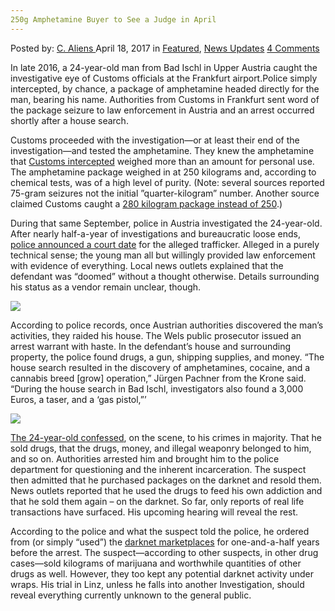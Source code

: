 ```yaml
---
250g Amphetamine Buyer to See a Judge in April
---
```

<article class="post-listing post-19253 post type-post status-publish format-standard has-post-thumbnail hentry category-deepdot-news category-news-updates">
    <div class="post-inner">
    <p class="post-meta">
    <span>Posted by: <a href="https://www.deepdotweb.com/author/caliens/" title="">C. Aliens </a></span>
    <span>April 18, 2017</span>
    <span>in <a href="https://www.deepdotweb.com/category/deepdot-news/" rel="category tag">Featured</a>, <a href="https://www.deepdotweb.com/category/news-updates/" rel="category tag">News Updates</a></span>
    <span><a href="https://www.deepdotweb.com/2017/04/18/250g-amphetamine-buyer-to-see-a-judge-in-april/#comments">4 Comments</a></span>
    </p>
    <div class="clear"></div>
    <div class="entry">
    <p>In late 2016, a 24-year-old man from Bad Ischl in Upper Austria caught the investigative eye of Customs officials at the Frankfurt airport.Police simply intercepted, by chance, a package of amphetamine headed directly for the man, bearing his name. Authorities from Customs in Frankfurt sent word of the package seizure to law enforcement in Austria and an arrest occurred shortly after a house search.</p>
    <p>Customs proceeded with the investigation—or at least their end of the investigation—and tested the amphetamine. They knew the amphetamine that <a href="https://www.deepdotweb.com/tag/arrested/">Customs intercepted</a> weighed more than an amount for personal use. The amphetamine package weighed in at 250 kilograms and, according to chemical tests, was of a high level of purity. (Note: several sources reported 75-gram seizures not the initial ”quarter-kilogram” number. Another source claimed Customs caught a <a href="http://www.salzkammergut-rundblick.at/000007__news__37304.htm">280 kilogram package instead of 250</a>.)</p>
    <p>During that same September, police in Austria investigated the 24-year-old. After nearly half-a-year of investigations and bureaucratic loose ends, <a href="http://ooe.orf.at/news/stories/2834710/">police announced a court date</a> for the alleged trafficker. Alleged in a purely technical sense; the young man all but willingly provided law enforcement with evidence of everything. Local news outlets explained that the defendant was &#8220;doomed&#8221; without a thought otherwise. Details surrounding his status as a vendor remain unclear, though.</p>
    <p><img class="wp-image-19259 aligncenter" src="https://www.deepdotweb.com/wp-content/uploads/2017/04/word-image-26.jpeg" srcset="https://www.deepdotweb.com/wp-content/uploads/2017/04/word-image-26.jpeg 904w, https://www.deepdotweb.com/wp-content/uploads/2017/04/word-image-26-300x225.jpeg 300w" sizes="(max-width: 904px) 100vw, 904px" /></p>
    <p>According to police records, once Austrian authorities discovered the man&#8217;s activities, they raided his house. The Wels public prosecutor issued an arrest warrant with haste. In the defendant&#8217;s house and surrounding property, the police found drugs, a gun, shipping supplies, and money. &#8220;The house search resulted in the discovery of amphetamines, cocaine, and a cannabis breed [grow] operation,” Jürgen Pachner from the Krone said. “During the house search in Bad Ischl, investigators also found a 3,000 Euros, a taser, and a &#8216;gas pistol,&#8221;&#8217;</p>
    <p><img class="wp-image-19260 aligncenter" src="https://www.deepdotweb.com/wp-content/uploads/2017/04/word-image-61.png" srcset="https://www.deepdotweb.com/wp-content/uploads/2017/04/word-image-61.png 865w, https://www.deepdotweb.com/wp-content/uploads/2017/04/word-image-61-300x158.png 300w" sizes="(max-width: 865px) 100vw, 865px" /></p>
    <p><a href="http://www.kronehit.at/news/ooe-drogen-im-darknet-bestellt/">The 24-year-old confessed</a>, on the scene, to his crimes in majority. That he sold drugs, that the drugs, money, and illegal weaponry belonged to him, and so on. Authorities arrested him and brought him to the police department for questioning and the inherent incarceration. The suspect then admitted that he purchased packages on the darknet and resold them. News outlets reported that he used the drugs to feed his own addiction and that he sold them again – on the darknet. So far, only reports of real life transactions have surfaced. His upcoming hearing will reveal the rest.</p>
    <p>According to the police and what the suspect told the police, he ordered from (or simply “used”) the <a href="https://www.deepdotweb.com/tag/drug/">darknet marketplaces</a> for one-and-a-half years before the arrest. The suspect—according to other suspects, in other drug cases—sold kilograms of marijuana and worthwhile quantities of other drugs as well. However, they too kept any potential darknet activity under wraps. His trial in Linz, unless he falls into another Investigation, should reveal everything currently unknown to the general public.</p>
    </div>
    <span style="display:none" class="updated">2017-04-18</span>
    <div style="display:none" class="vcard author" itemprop="author" itemscope itemtype="http://schema.org/Person"><strong class="fn" itemprop="name"><a href="https://www.deepdotweb.com/author/caliens/" title="Posts by C. Aliens" rel="author">C. Aliens</a></strong></div>
    </div>
</article>

